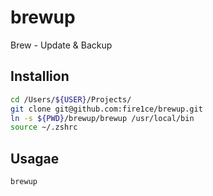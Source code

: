 # brewup

Brew - Update &amp; Backup

## Installion

```bash
cd /Users/${USER}/Projects/
git clone git@github.com:fire1ce/brewup.git
ln -s ${PWD}/brewup/brewup /usr/local/bin
source ~/.zshrc
```

## Usagae

```bash
brewup
```
